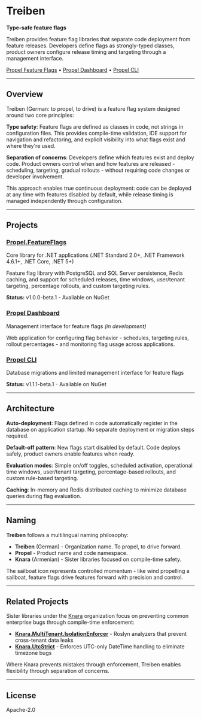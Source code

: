 # Treiben

**Type-safe feature flags**

Treiben provides feature flag libraries that separate code deployment from feature releases. Developers define flags as strongly-typed classes, product owners configure release timing and targeting through a management interface.

[Propel Feature Flags](https://github.com/Treiben/propel-feature-flags-csharp) • [Propel Dashboard](https://github.com/Treiben/propel-dashboard) • [Propel CLI](https://github.com/Treiben/propel-cli)

---

## Overview

Treiben (German: to propel, to drive) is a feature flag system designed around two core principles:

**Type safety**: Feature flags are defined as classes in code, not strings in configuration files. This provides compile-time validation, IDE support for navigation and refactoring, and explicit visibility into what flags exist and where they're used.

**Separation of concerns**: Developers define which features exist and deploy code. Product owners control when and how features are released - scheduling, targeting, gradual rollouts - without requiring code changes or developer involvement.

This approach enables true continuous deployment: code can be deployed at any time with features disabled by default, while release timing is managed independently through configuration.

---

## Projects

### [Propel.FeatureFlags](https://github.com/Treiben/Propel.FeatureFlags)
Core library for .NET applications (.NET Standard 2.0+, .NET Framework 4.6.1+, .NET Core, .NET 5+)

Feature flag library with PostgreSQL and SQL Server persistence, Redis caching, and support for scheduled releases, time windows, user/tenant targeting, percentage rollouts, and custom targeting rules.

**Status:** v1.0.0-beta.1 - Available on NuGet

### [Propel Dashboard](https://github.com/Treiben/propel-dashboard)
Management interface for feature flags *(in development)*

Web application for configuring flag behavior - schedules, targeting rules, rollout percentages - and monitoring flag usage across applications.

### [Propel CLI](https://github.com/Treiben/propel-cli)
Database migrations and limited management interface for feature flags

**Status:** v1.1.1-beta.1 - Available on NuGet

---

## Architecture

**Auto-deployment**: Flags defined in code automatically register in the database on application startup. No separate deployment or migration steps required.

**Default-off pattern**: New flags start disabled by default. Code deploys safely, product owners enable features when ready.

**Evaluation modes**: Simple on/off toggles, scheduled activation, operational time windows, user/tenant targeting, percentage-based rollouts, and custom rule-based targeting.

**Caching**: In-memory and Redis distributed caching to minimize database queries during flag evaluation.

---

## Naming

**Treiben** follows a multilingual naming philosophy:

- **Treiben** (German) - Organization name. To propel, to drive forward.
- **Propel** - Product name and code namespace.
- **Knara** (Armenian) - Sister libraries focused on compile-time safety.

The sailboat icon represents controlled momentum - like wind propelling a sailboat, feature flags drive features forward with precision and control.

---

## Related Projects

Sister libraries under the [Knara](https://github.com/tasriyan) organization focus on preventing common enterprise bugs through compile-time enforcement:

- **[Knara.MultiTenant.IsolationEnforcer](https://github.com/tasriyan/Knara.MultiTenant.IsolationEnforcer)** - Roslyn analyzers that prevent cross-tenant data leaks
- **[Knara.UtcStrict](https://github.com/tasriyan/Knara.UtcStrict)** - Enforces UTC-only DateTime handling to eliminate timezone bugs

Where Knara prevents mistakes through enforcement, Treiben enables flexibility through separation of concerns.

---

## License

Apache-2.0
